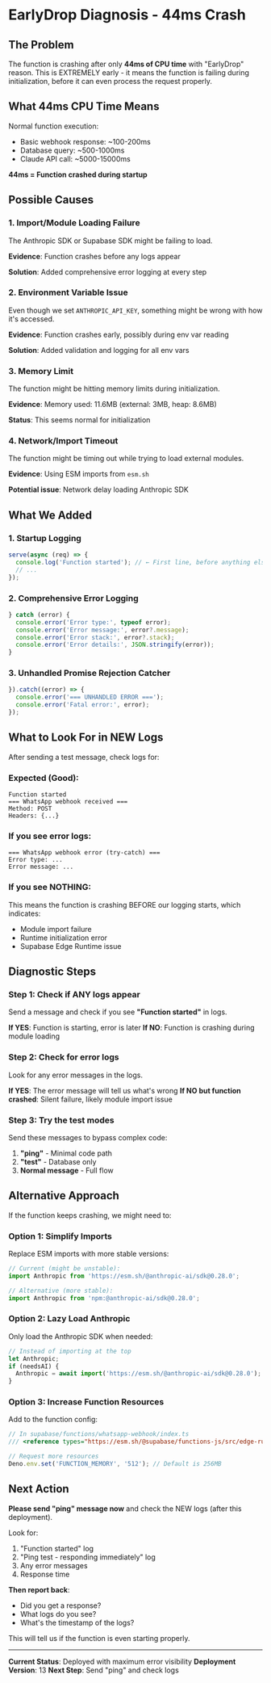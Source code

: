 # EarlyDrop Diagnosis - 44ms Crash

## The Problem

The function is crashing after only **44ms of CPU time** with "EarlyDrop" reason. This is EXTREMELY early - it means the function is failing during initialization, before it can even process the request properly.

## What 44ms CPU Time Means

Normal function execution:
- Basic webhook response: ~100-200ms
- Database query: ~500-1000ms
- Claude API call: ~5000-15000ms

**44ms = Function crashed during startup**

## Possible Causes

### 1. Import/Module Loading Failure
The Anthropic SDK or Supabase SDK might be failing to load.

**Evidence**: Function crashes before any logs appear

**Solution**: Added comprehensive error logging at every step

### 2. Environment Variable Issue
Even though we set `ANTHROPIC_API_KEY`, something might be wrong with how it's accessed.

**Evidence**: Function crashes early, possibly during env var reading

**Solution**: Added validation and logging for all env vars

### 3. Memory Limit
The function might be hitting memory limits during initialization.

**Evidence**: Memory used: 11.6MB (external: 3MB, heap: 8.6MB)

**Status**: This seems normal for initialization

### 4. Network/Import Timeout
The function might be timing out while trying to load external modules.

**Evidence**: Using ESM imports from `esm.sh`

**Potential issue**: Network delay loading Anthropic SDK

## What We Added

### 1. Startup Logging
```typescript
serve(async (req) => {
  console.log('Function started'); // ← First line, before anything else
  // ...
});
```

### 2. Comprehensive Error Logging
```typescript
} catch (error) {
  console.error('Error type:', typeof error);
  console.error('Error message:', error?.message);
  console.error('Error stack:', error?.stack);
  console.error('Error details:', JSON.stringify(error));
}
```

### 3. Unhandled Promise Rejection Catcher
```typescript
}).catch((error) => {
  console.error('=== UNHANDLED ERROR ===');
  console.error('Fatal error:', error);
});
```

## What to Look For in NEW Logs

After sending a test message, check logs for:

### Expected (Good):
```
Function started
=== WhatsApp webhook received ===
Method: POST
Headers: {...}
```

### If you see error logs:
```
=== WhatsApp webhook error (try-catch) ===
Error type: ...
Error message: ...
```

### If you see NOTHING:
This means the function is crashing BEFORE our logging starts, which indicates:
- Module import failure
- Runtime initialization error
- Supabase Edge Runtime issue

## Diagnostic Steps

### Step 1: Check if ANY logs appear
Send a message and check if you see **"Function started"** in logs.

**If YES**: Function is starting, error is later
**If NO**: Function is crashing during module loading

### Step 2: Check for error logs
Look for any error messages in the logs.

**If YES**: The error message will tell us what's wrong
**If NO but function crashed**: Silent failure, likely module import issue

### Step 3: Try the test modes
Send these messages to bypass complex code:

1. **"ping"** - Minimal code path
2. **"test"** - Database only
3. **Normal message** - Full flow

## Alternative Approach

If the function keeps crashing, we might need to:

### Option 1: Simplify Imports
Replace ESM imports with more stable versions:
```typescript
// Current (might be unstable):
import Anthropic from 'https://esm.sh/@anthropic-ai/sdk@0.28.0';

// Alternative (more stable):
import Anthropic from 'npm:@anthropic-ai/sdk@0.28.0';
```

### Option 2: Lazy Load Anthropic
Only load the Anthropic SDK when needed:
```typescript
// Instead of importing at the top
let Anthropic;
if (needsAI) {
  Anthropic = await import('https://esm.sh/@anthropic-ai/sdk@0.28.0');
}
```

### Option 3: Increase Function Resources
Add to the function config:
```typescript
// In supabase/functions/whatsapp-webhook/index.ts
/// <reference types="https://esm.sh/@supabase/functions-js/src/edge-runtime.d.ts" />

// Request more resources
Deno.env.set('FUNCTION_MEMORY', '512'); // Default is 256MB
```

## Next Action

**Please send "ping" message now** and check the NEW logs (after this deployment).

Look for:
1. "Function started" log
2. "Ping test - responding immediately" log
3. Any error messages
4. Response time

**Then report back**:
- Did you get a response?
- What logs do you see?
- What's the timestamp of the logs?

This will tell us if the function is even starting properly.

---

**Current Status**: Deployed with maximum error visibility
**Deployment Version**: 13
**Next Step**: Send "ping" and check logs
